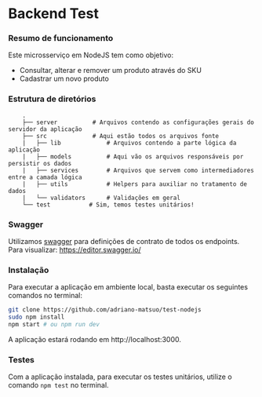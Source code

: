# Backend Test

### Resumo de funcionamento
Este microsserviço em NodeJS tem como objetivo:
- Consultar, alterar e remover um produto através do SKU
- Cadastrar um novo produto

### Estrutura de diretórios
```
    .
    ├── server          # Arquivos contendo as configurações gerais do servidor da aplicação
    ├── src             # Aqui estão todos os arquivos fonte
    |   ├── lib             # Arquivos contendo a parte lógica da aplicação
    |   ├── models          # Aqui vão os arquivos responsáveis por persistir os dados
    |   ├── services        # Arquivos que servem como intermediadores entre a camada lógica
    |   ├── utils           # Helpers para auxiliar no tratamento de dados
    |   └── validators      # Validações em geral
    └── test           # Sim, temos testes unitários!
```

### Swagger
Utilizamos [swagger](swagger.yaml) para definições de contrato de todos os endpoints.
Para visualizar: https://editor.swagger.io/

### Instalação
Para executar a aplicação em ambiente local, basta executar os seguintes comandos no terminal: 
```bash
git clone https://github.com/adriano-matsuo/test-nodejs
sudo npm install
npm start # ou npm run dev
```

A aplicação estará rodando em http://localhost:3000.

### Testes
Com a aplicação instalada, para executar os testes unitários, utilize o comando `npm test` no terminal.